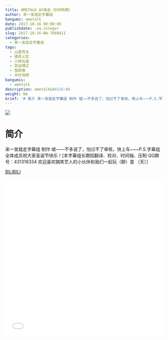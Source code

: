 ```yaml
---
title: AMETALK AV峰会（DVD特典）
author: 来一发就走字幕组
bangumi: ametalk
date: 2017-10-16 00:00:00
publishdate: .na.integer
slug: 2017-10-16-NA-7660411
categories:
  - 来一发就走字幕组
tags:
  - 山里亮太
  - 德井义实
  - 小林剑道
  - 宫迫博之
  - 蛍原徹
  - 木村浩明
bangumis:
  - ametalk
description: ametalk&#8226;NA
weight: NA
brief: '# 简介 来一发就走字幕组 制作 嘘——不多说了，怕过不了审核，快上车~~~P.S.字幕组全体成员祝大家圣诞节快乐！'
---
```


![](https://i.imgur.com/Sqqw26K.jpg)

# 简介  
来一发就走字幕组 制作 嘘——不多说了，怕过不了审核，快上车~~~P.S.字幕组全体成员祝大家圣诞节快乐！[本字幕组长期招翻译、校对、时间轴、压制   QQ群号：431318334 欢迎喜欢搞笑艺人的小伙伴和我们一起玩（聊）耍 （天）]

  [BILIBILI](https://www.bilibili.com/video/av7660411/)


<div class="vcontainer">  <iframe class='video' src="//www.bilibili.com/blackboard/player.html?aid=7660411" width="100%" height="500" frameborder="0" allowfullscreen="allowfullscreen"></iframe></div>
